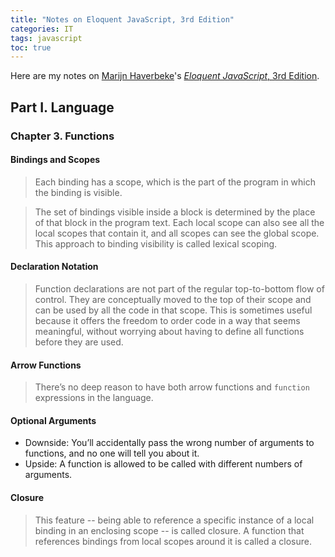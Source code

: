 ```yaml
---
title: "Notes on Eloquent JavaScript, 3rd Edition"
categories: IT
tags: javascript
toc: true
---
```


Here are my notes on [Marijn Haverbeke](https://twitter.com/MarijnJH)'s [*Eloquent JavaScript*, 3rd Edition](https://eloquentjavascript.net/).

## Part I. Language 

### Chapter 3. Functions

#### Bindings and Scopes

> Each binding has a scope, which is the part of the program in which the binding is visible.

> The set of bindings visible inside a block is determined by the place of that block in the program text. Each local scope can also see all the local scopes that contain it, and all scopes can see the global scope. This approach to binding visibility is called lexical scoping.

#### Declaration Notation

> Function declarations are not part of the regular top-to-bottom flow of control. They are conceptually moved to the top of their scope and can be used by all the code in that scope. This is sometimes useful because it offers the freedom to order code in a way that seems meaningful, without worrying about having to define all functions before they are used.

#### Arrow Functions

> There’s no deep reason to have both arrow functions and `function` expressions in the language.

#### Optional Arguments

- Downside: You’ll accidentally pass the wrong number of arguments to functions, and no one will tell you about it.
- Upside: A function is allowed to be called with different numbers of arguments.

#### Closure

> This feature -- being able to reference a specific instance of a local binding in an enclosing scope -- is called closure. A function that references bindings from local scopes around it is called a closure. 
